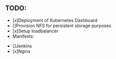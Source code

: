 ## TODO:
* [x]Deployment of Kubernetes Dashboard
* []Provision NFS for persistent storage purposes
* [x]Setup loadbalancer
* Manifests:
- []Jenkins
- [x]Nginx

